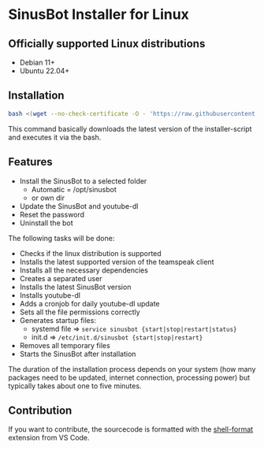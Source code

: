 # SinusBot Installer for Linux

## Officially supported Linux distributions

- Debian 11+
- Ubuntu 22.04+

## Installation

```bash
bash <(wget --no-check-certificate -O - 'https://raw.githubusercontent.com/Chiko1337/SinusBot-Installer-for-Ubuntu-22.04-Debian-11-YT-DLP-/main/sinusbot_installer.sh')
```

This command basically downloads the latest version of the installer-script and executes it via the bash.

## Features

- Install the SinusBot to a selected folder
  - Automatic = /opt/sinusbot
  - or own dir
- Update the SinusBot and youtube-dl
- Reset the password
- Uninstall the bot

The following tasks will be done:

- Checks if the linux distribution is supported
- Installs the latest supported version of the teamspeak client
- Installs all the necessary dependencies
- Creates a separated user
- Installs the latest SinusBot version
- Installs youtube-dl
- Adds a cronjob for daily youtube-dl update
- Sets all the file permissions correctly
- Generates startup files:
  - systemd file => `service sinusbot {start|stop|restart|status}`
  - init.d => `/etc/init.d/sinusbot {start|stop|restart}`
- Removes all temporary files
- Starts the SinusBot after installation

The duration of the installation process depends on your system (how many packages need to be updated, internet connection, processing power) but typically takes about one to five minutes.

## Contribution

If you want to contribute, the sourcecode is formatted with the [shell-format](https://marketplace.visualstudio.com/items?itemName=foxundermoon.shell-format) extension from VS Code.
